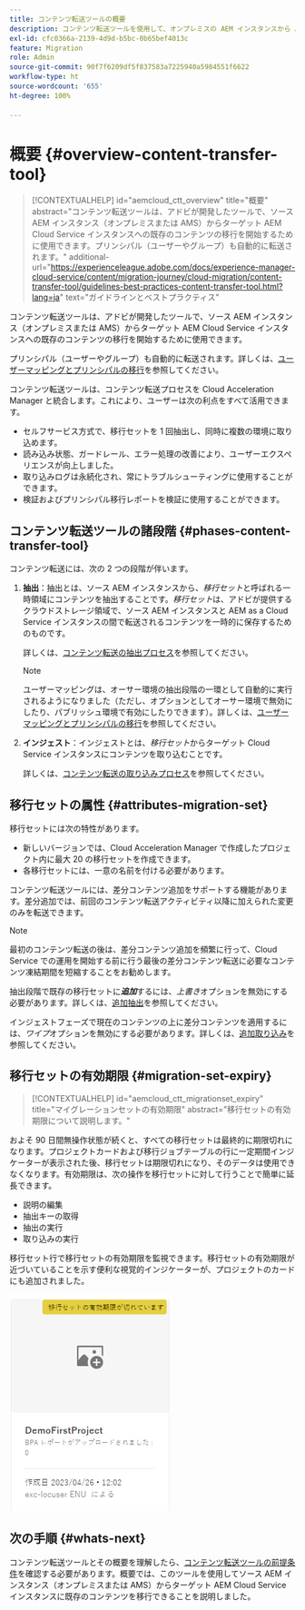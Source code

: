 ```yaml
---
title: コンテンツ転送ツールの概要
description: コンテンツ転送ツールを使用して、オンプレミスの AEM インスタンスから AEM as a Cloud Service にコンテンツを転送する方法について説明します。
exl-id: cfc0366a-2139-4d9d-b5bc-0b65bef4013c
feature: Migration
role: Admin
source-git-commit: 90f7f6209df5f837583a7225940a5984551f6622
workflow-type: ht
source-wordcount: '655'
ht-degree: 100%

---
```


# 概要 {#overview-content-transfer-tool}

>[!CONTEXTUALHELP]
>id="aemcloud_ctt_overview"
>title="概要"
>abstract="コンテンツ転送ツールは、アドビが開発したツールで、ソース AEM インスタンス（オンプレミスまたは AMS）からターゲット AEM Cloud Service インスタンスへの既存のコンテンツの移行を開始するために使用できます。プリンシパル（ユーザーやグループ）も自動的に転送されます。"
>additional-url="https://experienceleague.adobe.com/docs/experience-manager-cloud-service/content/migration-journey/cloud-migration/content-transfer-tool/guidelines-best-practices-content-transfer-tool.html?lang=ja" text="ガイドラインとベストプラクティス"

コンテンツ転送ツールは、アドビが開発したツールで、ソース AEM インスタンス（オンプレミスまたは AMS）からターゲット AEM Cloud Service インスタンスへの既存のコンテンツの移行を開始するために使用できます。

プリンシパル（ユーザーやグループ）も自動的に転送されます。詳しくは、[ユーザーマッピングとプリンシパルの移行](/help/journey-migration/content-transfer-tool/using-content-transfer-tool/user-mapping-and-migration.md)を参照してください。

コンテンツ転送ツールは、コンテンツ転送プロセスを Cloud Acceleration Manager と統合します。これにより、ユーザーは次の利点をすべて活用できます。

* セルフサービス方式で、移行セットを 1 回抽出し、同時に複数の環境に取り込めます。
* 読み込み状態、ガードレール、エラー処理の改善により、ユーザーエクスペリエンスが向上しました。
* 取り込みログは永続化され、常にトラブルシューティングに使用することができます。
* 検証およびプリンシパル移行レポートを検証に使用することができます。

## コンテンツ転送ツールの諸段階 {#phases-content-transfer-tool}

コンテンツ転送には、次の 2 つの段階が伴います。

1. **抽出**：抽出とは、ソース AEM インスタンスから、*移行セット*&#x200B;と呼ばれる一時領域にコンテンツを抽出することです。*移行セット*&#x200B;は、アドビが提供するクラウドストレージ領域で、ソース AEM インスタンスと AEM as a Cloud Service インスタンスの間で転送されるコンテンツを一時的に保存するためのものです。

   詳しくは、[コンテンツ転送の抽出プロセス](/help/journey-migration/content-transfer-tool/using-content-transfer-tool/extracting-content.md)を参照してください。

   >[!NOTE]
   >ユーザーマッピングは、オーサー環境の抽出段階の一環として自動的に実行されるようになりました（ただし、オプションとしてオーサー環境で無効にしたり、パブリッシュ環境で有効にしたりできます）。詳しくは、[ユーザーマッピングとプリンシパルの移行](/help/journey-migration/content-transfer-tool/using-content-transfer-tool/user-mapping-and-migration.md)を参照してください。

1. **インジェスト**：インジェストとは、*移行セット*&#x200B;からターゲット Cloud Service インスタンスにコンテンツを取り込むことです。

   詳しくは、[コンテンツ転送の取り込みプロセス](/help/journey-migration/content-transfer-tool/using-content-transfer-tool/ingesting-content.md)を参照してください。

## 移行セットの属性 {#attributes-migration-set}

移行セットには次の特性があります。

* 新しいバージョンでは、Cloud Acceleration Manager で作成したプロジェクト内に最大 20 の移行セットを作成できます。
* 各移行セットには、一意の名前を付ける必要があります。

コンテンツ転送ツールには、差分コンテンツ追加をサポートする機能があります。差分追加では、前回のコンテンツ転送アクティビティ以降に加えられた変更のみを転送できます。

>[!NOTE]
>最初のコンテンツ転送の後は、差分コンテンツ追加を頻繁に行って、Cloud Service での運用を開始する前に行う最後の差分コンテンツ転送に必要なコンテンツ凍結期間を短縮することをお勧めします。

抽出段階で既存の移行セットに&#x200B;***追加***&#x200B;するには、*上書き*&#x200B;オプションを無効にする必要があります。詳しくは、[追加抽出](/help/journey-migration/content-transfer-tool/using-content-transfer-tool/extracting-content.md#top-up-extraction-process)を参照してください。

インジェストフェーズで現在のコンテンツの上に差分コンテンツを適用するには、*ワイプ*&#x200B;オプションを無効にする必要があります。詳しくは、[追加取り込み](/help/journey-migration/content-transfer-tool/using-content-transfer-tool/ingesting-content.md#top-up-ingestion-process)を参照してください。

## 移行セットの有効期限 {#migration-set-expiry}

>[!CONTEXTUALHELP]
>id="aemcloud_ctt_migrationset_expiry"
>title="マイグレーションセットの有効期限"
>abstract="移行セットの有効期限について説明します。"

およそ 90 日間無操作状態が続くと、すべての移行セットは最終的に期限切れになります。プロジェクトカードおよび移行ジョブテーブルの行に一定期間インジケーターが表示された後、移行セットは期限切れになり、そのデータは使用できなくなります。有効期限は、次の操作を移行セットに対して行うことで簡単に延長できます。

* 説明の編集
* 抽出キーの取得
* 抽出の実行
* 取り込みの実行

移行セット行で移行セットの有効期限を監視できます。移行セットの有効期限が近づいていることを示す便利な視覚的インジケーターが、プロジェクトのカードにも追加されました。

![画像](/help/journey-migration/content-transfer-tool/assets-ctt/cttcam29.png)


## 次の手順 {#whats-next}

コンテンツ転送ツールとその概要を理解したら、[コンテンツ転送ツールの前提条件](/help/journey-migration/content-transfer-tool/using-content-transfer-tool/prerequisites-content-transfer-tool.md)を確認する必要があります。概要では、このツールを使用してソース AEM インスタンス（オンプレミスまたは AMS）からターゲット AEM Cloud Service インスタンスに既存のコンテンツを移行できることを説明しました。
